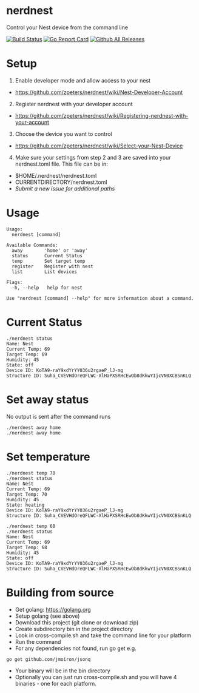 # nerdnest
Control your Nest device from the command line

[![Build Status](https://travis-ci.org/zpeters/nerdnest.svg?branch=master)](https://travis-ci.org/zpeters/nerdnest)
[![Go Report Card](https://goreportcard.com/badge/github.com/zpeters/nerdnest)](https://goreportcard.com/report/github.com/zpeters/nerdnest)
[![Github All Releases](https://img.shields.io/github/downloads/zpeters/nerdnest/total.svg?style=plastic)](https://github.com/zpeters/nerdnest)

# Setup

1. Enable developer mode and allow access to your nest
  - https://github.com/zpeters/nerdnest/wiki/Nest-Developer-Account
2. Register nerdnest with your developer account
  - https://github.com/zpeters/nerdnest/wiki/Registering-nerdnest-with-your-account
3. Choose the device you want to control
  - https://github.com/zpeters/nerdnest/wiki/Select-your-Nest-Device
4. Make sure your settings from step 2 and 3 are saved into your nerdnest.toml file.  This file can be in:
  - $HOME/.nerdnest/nerdnest.toml
  - CURRENTDIRECTORY/nerdnest.toml
  - _Submit a new issue for additional paths_

# Usage
```
Usage:
  nerdnest [command]

Available Commands:
  away        'home' or 'away'
  status      Current Status
  temp        Set target temp
  register    Register with nest
  list        List devices

Flags:
  -h, --help   help for nest

Use "nerdnest [command] --help" for more information about a command.
```

# Current Status
```
./nerdnest status
Name: Nest
Current Temp: 69
Target Temp: 69
Humidity: 45
State: off
Device ID: KoTA9-raY9xdYrYY036u2rgaeP_lJ-mg
Structure ID: Suha_CVEVHdOreQFLWC-XlHaPXSRHcEwOb8dKkwYIjcVN0XCBSnKLQ
```

# Set away status
No output is sent after the command runs
```
./nerdnest away home
./nerdnest away home
 ```

# Set temperature
```
./nerdnest temp 70
./nerdnest status
Name: Nest
Current Temp: 69
Target Temp: 70
Humidity: 45
State: heating
Device ID: KoTA9-raY9xdYrYY036u2rgaeP_lJ-mg
Structure ID: Suha_CVEVHdOreQFLWC-XlHaPXSRHcEwOb8dKkwYIjcVN0XCBSnKLQ

./nerdnest temp 68
./nerdnest status
Name: Nest
Current Temp: 69
Target Temp: 68
Humidity: 45
State: off
Device ID: KoTA9-raY9xdYrYY036u2rgaeP_lJ-mg
Structure ID: Suha_CVEVHdOreQFLWC-XlHaPXSRHcEwOb8dKkwYIjcVN0XCBSnKLQ
```
# Building from source

- Get golang: https://golang.org
- Setup golang (see above)
- Download this project (git clone or download zip)
- Create subdirectory bin in the project directory
- Look in cross-compile.sh and take the command line for your platform
- Run the command
- For any dependencies not found, run go get <dependency> e.g.
```
go get github.com/jmoiron/jsonq
```

- Your binary will be in the bin directory
- Optionally you can just run cross-compile.sh and you will have 4 binaries - one for each platform.
